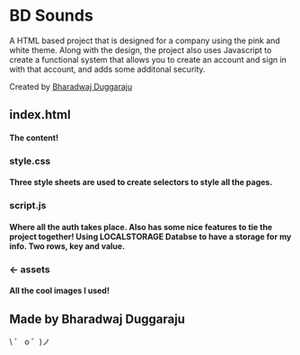 # BD Sounds

A HTML based project that is designed for a company using the pink and white theme. Along with the design, the project also uses Javascript to create a functional system that allows you to create an account and sign in with that account, and adds some additonal security.

Created by [Bharadwaj Duggaraju](https://instagram.com/bharadwaj_duggaraju/)

## index.html

#### The content!

### style.css

#### Three style sheets are used to create selectors to style all the pages.

###  script.js

#### Where all the auth takes place. Also has some nice features to tie the project together! Using LOCALSTORAGE Databse to have a storage for my info. Two rows, key and value.

### ← assets

#### All the cool images I used!

## Made by Bharadwaj Duggaraju

\ ゜ o ゜)ノ

